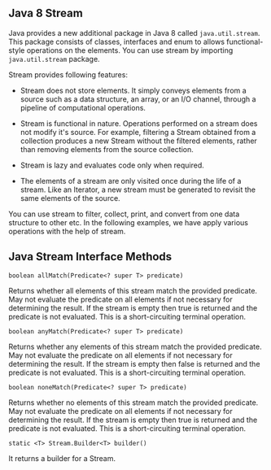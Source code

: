 ## Java 8 Stream
Java provides a new additional package in Java 8 called `java.util.stream`. This package consists of classes, interfaces and enum to allows functional-style operations on the elements. You can use stream by importing `java.util.stream` package.

Stream provides following features:

* Stream does not store elements. It simply conveys elements from a source such as a data structure, an array, or an I/O channel, through a pipeline of computational operations.

* Stream is functional in nature. Operations performed on a stream does not modify it's source. For example, filtering a Stream obtained from a collection produces a new Stream without the filtered elements, rather than removing elements from the source collection.

* Stream is lazy and evaluates code only when required.

* The elements of a stream are only visited once during the life of a stream. Like an Iterator, a new stream must be generated to revisit the same elements of the source.
   
You can use stream to filter, collect, print, and convert from one data structure to other etc. In the following examples, we have apply various operations with the help of stream.

## Java Stream Interface Methods
```
boolean allMatch(Predicate<? super T> predicate)
```
Returns whether all elements of this stream match the provided predicate. May not evaluate the predicate on all elements if not necessary for determining the result. If the stream is empty then true is returned and the predicate is not evaluated.
This is a short-circuiting terminal operation.

```
boolean anyMatch(Predicate<? super T> predicate)
```
Returns whether any elements of this stream match the provided predicate. May not evaluate the predicate on all elements if not necessary for determining the result. If the stream is empty then false is returned and the predicate is not evaluated.
This is a short-circuiting terminal operation.
```
boolean noneMatch(Predicate<? super T> predicate)
```
Returns whether no elements of this stream match the provided predicate. May not evaluate the predicate on all elements if not necessary for determining the result. If the stream is empty then true is returned and the predicate is not evaluated.
This is a short-circuiting terminal operation.
```
static <T> Stream.Builder<T> builder()
```
It returns a builder for a Stream.

